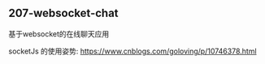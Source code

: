 207-websocket-chat
---

基于websocket的在线聊天应用


socketJs 的使用姿势: https://www.cnblogs.com/goloving/p/10746378.html